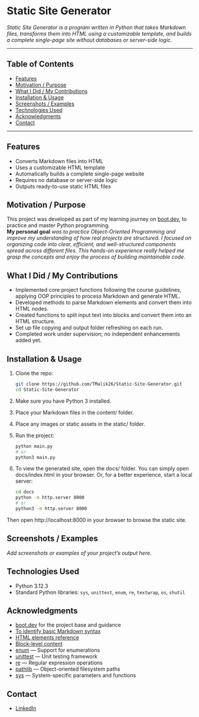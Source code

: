 # Static Site Generator

_Static Site Generator is a program written in Python that takes Markdown files, transforms them into HTML using a customizable template, and builds a complete single-page site without databases or server-side logic._

---

## Table of Contents

- [Features](#features)
- [Motivation / Purpose](#motivation--purpose)
- [What I Did / My Contributions](#what-i-did--my-contributions)
- [Installation & Usage](#installation--usage)
- [Screenshots / Examples](#screenshots--examples)
- [Technologies Used](#technologies-used)
- [Acknowledgments](#acknowledgments)
- [Contact](#contact)

---

## Features

- Converts Markdown files into HTML
- Uses a customizable HTML template
- Automatically builds a complete single-page website
- Requires no database or server-side logic
- Outputs ready-to-use static HTML files

## Motivation / Purpose

This project was developed as part of my learning journey on [boot.dev](https://boot.dev), to practice and master Python programming.  
**My personal goal** _was to practice Object-Oriented Programming and improve my understanding of how real projects are structured. I focused on organizing code into clear, efficient, and well-structured components spread across different files. This hands-on experience really helped me grasp the concepts and enjoy the process of building maintainable code._

## What I Did / My Contributions

- Implemented core project functions following the course guidelines, applying OOP principles to process Markdown and generate HTML.  
- Developed methods to parse Markdown elements and convert them into HTML nodes.  
- Created functions to split input text into blocks and convert them into an HTML structure.  
- Set up file copying and output folder refreshing on each run.  
- Completed work under supervision; no independent enhancements added yet.

## Installation & Usage

1. Clone the repo:

   ```bash
   git clone https://github.com/TMalik26/Static-Site-Generator.git
   cd Static-Site-Generator
   ```
3. Make sure you have Python 3 installed.
4. Place your Markdown files in the content/ folder.
5. Place any images or static assets in the static/ folder.
6. Run the project:
   ```bash
   python main.py
   # or
   python3 main.py
   ```
7. To view the generated site, open the docs/ folder. You can simply open docs/index.html in your browser. Or, for a better experience, start a local server:
   ```bash
   cd docs
   python -m http.server 8000
   # or
   python3 -m http.server 8000
   ```
Then open http://localhost:8000 in your browser to browse the static site.

## Screenshots / Examples

_Add screenshots or examples of your project’s output here._

## Technologies Used

- Python 3.12.3
- Standard Python libraries: `sys`, `unittest`, `enum`, `re`, `textwrap`, `os`, `shutil`

## Acknowledgments

- [boot.dev](https://boot.dev) for the project base and guidance  
- [To identify basic Markdown syntax](https://www.markdownguide.org/cheat-sheet/)  
- [HTML elements reference](https://developer.mozilla.org/en-US/docs/Web/HTML/Reference/Elements)  
- [Block-level content](https://developer.mozilla.org/en-US/docs/Glossary/Block-level_content)  
- [enum](https://docs.python.org/3/library/enum.html) — Support for enumerations  
- [unittest](https://docs.python.org/3/library/unittest.html) — Unit testing framework  
- [re](https://docs.python.org/3/library/re.html) — Regular expression operations  
- [pathlib](https://docs.python.org/3/library/pathlib.html) — Object-oriented filesystem paths  
- [sys](https://docs.python.org/3/library/sys.html) — System-specific parameters and functions  

## Contact

- [LinkedIn](https://www.linkedin.com/in/tetiana-malik-8bb32335a/)
